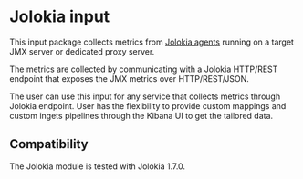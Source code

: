 # Jolokia input

This input package collects metrics from  [Jolokia agents](https://jolokia.org/agent.html) running on a target JMX server or dedicated proxy server.

The metrics are collected by communicating with a Jolokia HTTP/REST endpoint that exposes the JMX metrics over HTTP/REST/JSON.

The user can use this input for any service that collects metrics through Jolokia endpoint. User has the flexibility to provide custom mappings and custom ingets pipelines through the Kibana UI to get the tailored data. 

## Compatibility

The Jolokia module is tested with Jolokia 1.7.0.
